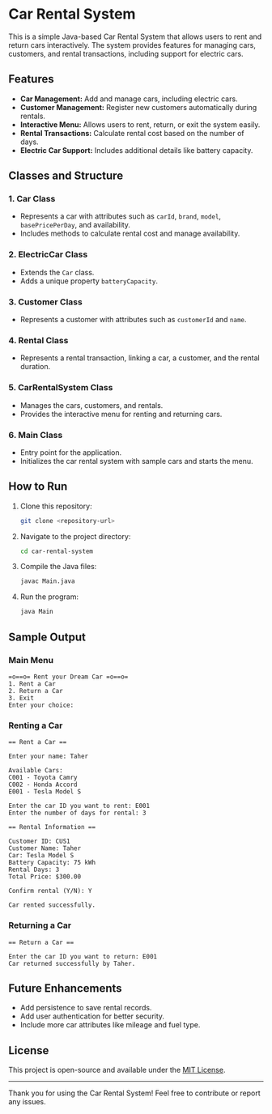 # Car Rental System

This is a simple Java-based Car Rental System that allows users to rent and return cars interactively. The system provides features for managing cars, customers, and rental transactions, including support for electric cars.

## Features

- **Car Management:** Add and manage cars, including electric cars.
- **Customer Management:** Register new customers automatically during rentals.
- **Interactive Menu:** Allows users to rent, return, or exit the system easily.
- **Rental Transactions:** Calculate rental cost based on the number of days.
- **Electric Car Support:** Includes additional details like battery capacity.

## Classes and Structure

### 1. **Car Class**
- Represents a car with attributes such as `carId`, `brand`, `model`, `basePricePerDay`, and availability.
- Includes methods to calculate rental cost and manage availability.

### 2. **ElectricCar Class**
- Extends the `Car` class.
- Adds a unique property `batteryCapacity`.

### 3. **Customer Class**
- Represents a customer with attributes such as `customerId` and `name`.

### 4. **Rental Class**
- Represents a rental transaction, linking a car, a customer, and the rental duration.

### 5. **CarRentalSystem Class**
- Manages the cars, customers, and rentals.
- Provides the interactive menu for renting and returning cars.

### 6. **Main Class**
- Entry point for the application.
- Initializes the car rental system with sample cars and starts the menu.

## How to Run

1. Clone this repository:
   ```bash
   git clone <repository-url>
   ```
2. Navigate to the project directory:
   ```bash
   cd car-rental-system
   ```
3. Compile the Java files:
   ```bash
   javac Main.java
   ```
4. Run the program:
   ```bash
   java Main
   ```

## Sample Output

### Main Menu
```
=o==o= Rent your Dream Car =o==o=
1. Rent a Car
2. Return a Car
3. Exit
Enter your choice:
```

### Renting a Car
```
== Rent a Car ==

Enter your name: Taher

Available Cars:
C001 - Toyota Camry
C002 - Honda Accord
E001 - Tesla Model S

Enter the car ID you want to rent: E001
Enter the number of days for rental: 3

== Rental Information ==

Customer ID: CUS1
Customer Name: Taher
Car: Tesla Model S
Battery Capacity: 75 kWh
Rental Days: 3
Total Price: $300.00

Confirm rental (Y/N): Y

Car rented successfully.
```

### Returning a Car
```
== Return a Car ==

Enter the car ID you want to return: E001
Car returned successfully by Taher.
```

## Future Enhancements
- Add persistence to save rental records.
- Add user authentication for better security.
- Include more car attributes like mileage and fuel type.

## License
This project is open-source and available under the [MIT License](LICENSE).

---

Thank you for using the Car Rental System! Feel free to contribute or report any issues.

